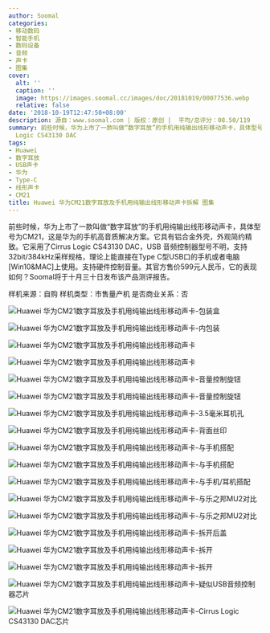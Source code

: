 ```yaml
---
author: Soomal
categories:
- 移动数码
- 智能手机
- 数码设备
- 音频
- 声卡
- 图集
cover:
  alt: ''
  caption: ''
  image: https://images.soomal.cc/images/doc/20181019/00077536.webp
  relative: false
date: '2018-10-19T12:47:50+08:00'
description: 源自：www.soomal.com | 版权：原创 |  平均/总评分：08.50/119
summary: 前些时候，华为上市了一款叫做“数字耳放”的手机用纯输出线形移动声卡，具体型号为CM21，这是华为的手机高音质解决方案。它具有铝合金外壳，外观简约精致。它采用了Cirrus
  Logic CS43130 DAC
tags:
- Huawei
- 数字耳放
- USB声卡
- 华为
- Type-C
- 线形声卡
- CM21
title: Huawei 华为CM21数字耳放及手机用纯输出线形移动声卡拆解 图集
---
```


前些时候，华为上市了一款叫做“数字耳放”的手机用纯输出线形移动声卡，具体型号为CM21，这是华为的手机高音质解决方案。它具有铝合金外壳，外观简约精致。它采用了Cirrus Logic CS43130 DAC，USB 音频控制器型号不明，支持32bit/384kHz采样规格，理论上能直接在Type C型USB口的手机或者电脑[Win10&MAC]上使用。支持硬件控制音量。其官方售价599元人民币，它的表现如何？Soomal将于十月三十日发布该产品测评报告。



样机来源：自购
样机类型：市售量产机
是否商业关系：否

![Huawei 华为CM21数字耳放及手机用纯输出线形移动声卡-包装盒](https://images.soomal.cc/images/doc/20181019/00077518.webp)




![Huawei 华为CM21数字耳放及手机用纯输出线形移动声卡-内包装](https://images.soomal.cc/images/doc/20181019/00077519.webp)




![Huawei 华为CM21数字耳放及手机用纯输出线形移动声卡](https://images.soomal.cc/images/doc/20181019/00077520.webp)




![Huawei 华为CM21数字耳放及手机用纯输出线形移动声卡](https://images.soomal.cc/images/doc/20181019/00077521.webp)




![Huawei 华为CM21数字耳放及手机用纯输出线形移动声卡-音量控制旋钮](https://images.soomal.cc/images/doc/20181019/00077522.webp)




![Huawei 华为CM21数字耳放及手机用纯输出线形移动声卡-音量控制旋钮](https://images.soomal.cc/images/doc/20181019/00077523.webp)




![Huawei 华为CM21数字耳放及手机用纯输出线形移动声卡-3.5毫米耳机孔](https://images.soomal.cc/images/doc/20181019/00077524.webp)




![Huawei 华为CM21数字耳放及手机用纯输出线形移动声卡-背面丝印](https://images.soomal.cc/images/doc/20181019/00077525.webp)




![Huawei 华为CM21数字耳放及手机用纯输出线形移动声卡-与手机搭配](https://images.soomal.cc/images/doc/20181019/00077526.webp)




![Huawei 华为CM21数字耳放及手机用纯输出线形移动声卡-与手机搭配](https://images.soomal.cc/images/doc/20181019/00077527.webp)




![Huawei 华为CM21数字耳放及手机用纯输出线形移动声卡-与手机/耳机搭配](https://images.soomal.cc/images/doc/20181019/00077528.webp)




![Huawei 华为CM21数字耳放及手机用纯输出线形移动声卡-与乐之邦MU2对比](https://images.soomal.cc/images/doc/20181019/00077529.webp)




![Huawei 华为CM21数字耳放及手机用纯输出线形移动声卡-与乐之邦MU2对比](https://images.soomal.cc/images/doc/20181019/00077530.webp)




![Huawei 华为CM21数字耳放及手机用纯输出线形移动声卡-拆开后盖](https://images.soomal.cc/images/doc/20181019/00077531.webp)




![Huawei 华为CM21数字耳放及手机用纯输出线形移动声卡-拆开](https://images.soomal.cc/images/doc/20181019/00077532.webp)




![Huawei 华为CM21数字耳放及手机用纯输出线形移动声卡-拆开](https://images.soomal.cc/images/doc/20181019/00077533.webp)




![Huawei 华为CM21数字耳放及手机用纯输出线形移动声卡-疑似USB音频控制器芯片](https://images.soomal.cc/images/doc/20181019/00077534.webp)




![Huawei 华为CM21数字耳放及手机用纯输出线形移动声卡-Cirrus Logic CS43130 DAC芯片](https://images.soomal.cc/images/doc/20181019/00077535.webp)